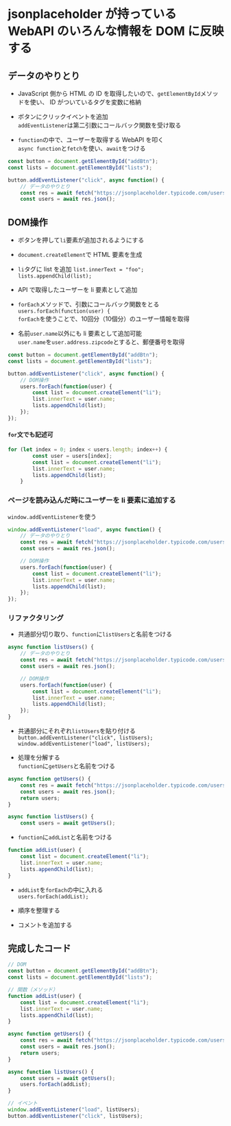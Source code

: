 # jsonplaceholder が持っている WebAPI のいろんな情報を DOM に反映する

## データのやりとり

* JavaScript 側から HTML の ID を取得したいので、`getElementById`メソッドを使い、 ID がついているタグを変数に格納

* ボタンにクリックイベントを追加  
`addEventListener`は第二引数にコールバック関数を受け取る

* `function`の中で、ユーザーを取得する WebAPI を叩く  
`async function`と`fetch`を使い、`await`をつける

```index.js
const button = document.getElementById("addBtn");
const lists = document.getElementById("lists");

button.addEventListener("click", async function() {
    // データのやりとり
    const res = await fetch("https://jsonplaceholder.typicode.com/users");
    const users = await res.json();
```

## DOM操作

* ボタンを押して`li`要素が追加されるようにする

* `document.createElement`で HTML 要素を生成

* `li`タグに list を追加
`list.innerText = "foo";`  
`lists.appendChild(list);`

* API で取得したユーザーを li 要素として追加

* `forEach`メソッドで、引数にコールバック関数をとる
`users.forEach(function(user) {`  
`forEach`を使うことで、10回分（10個分）のユーザー情報を取得

* 名前`user.name`以外にも li 要素として追加可能  
`user.name`を`user.address.zipcode`とすると、郵便番号を取得

```index.js
const button = document.getElementById("addBtn");
const lists = document.getElementById("lists");

button.addEventListener("click", async function() {
    // DOM操作
    users.forEach(function(user) {
        const list = document.createElement("li");
        list.innerText = user.name;
        lists.appendChild(list);
    });
});
```

#### `for`文でも記述可
```index.js
for (let index = 0; index < users.length; index++) {
        const user = users[index];
        const list = document.createElement("li");
        list.innerText = user.name;
        lists.appendChild(list);
    }
```

### ページを読み込んだ時にユーザーを li 要素に追加する

`window.addEventListener`を使う

```index.js
window.addEventListener("load", async function() {
    // データのやりとり
    const res = await fetch("https://jsonplaceholder.typicode.com/users")
    const users = await res.json();

    // DOM操作
    users.forEach(function(user) {
        const list = document.createElement("li");
        list.innerText = user.name;
        lists.appendChild(list);        
    });
});
```

### リファクタリング

* 共通部分切り取り、`function`に`listUsers`と名前をつける
```index.js
async function listUsers() {
    // データのやりとり
    const res = await fetch("https://jsonplaceholder.typicode.com/users")
    const users = await res.json();

    // DOM操作
    users.forEach(function(user) {
        const list = document.createElement("li");
        list.innerText = user.name;
        lists.appendChild(list);        
    });
}
```

* 共通部分にそれぞれ`listUsers`を貼り付ける  
```button.addEventListener("click", listUsers);```  
```window.addEventListener("load", listUsers);```

* 処理を分解する  
`function`に`getUsers`と名前をつける

```index.js
async function getUsers() {
    const res = await fetch("https://jsonplaceholder.typicode.com/users")
    const users = await res.json();
    return users;
}
```
```index.js
async function listUsers() {
    const users = await getUsers();
```


* `function`に`addList`と名前をつける
```index.js
function addList(user) {
    const list = document.createElement("li");
    list.innerText = user.name;
    lists.appendChild(list);        
}
```

* `addList`を`forEach`の中に入れる  
`users.forEach(addList);`

* 順序を整理する

* コメントを追加する

## 完成したコード
```index.js
// DOM
const button = document.getElementById("addBtn");
const lists = document.getElementById("lists");

// 関数（メソッド）
function addList(user) {
    const list = document.createElement("li");
    list.innerText = user.name;
    lists.appendChild(list);        
}

async function getUsers() {
    const res = await fetch("https://jsonplaceholder.typicode.com/users")
    const users = await res.json();
    return users;
}

async function listUsers() {
    const users = await getUsers();
    users.forEach(addList);
}

// イベント
window.addEventListener("load", listUsers);
button.addEventListener("click", listUsers);
```
